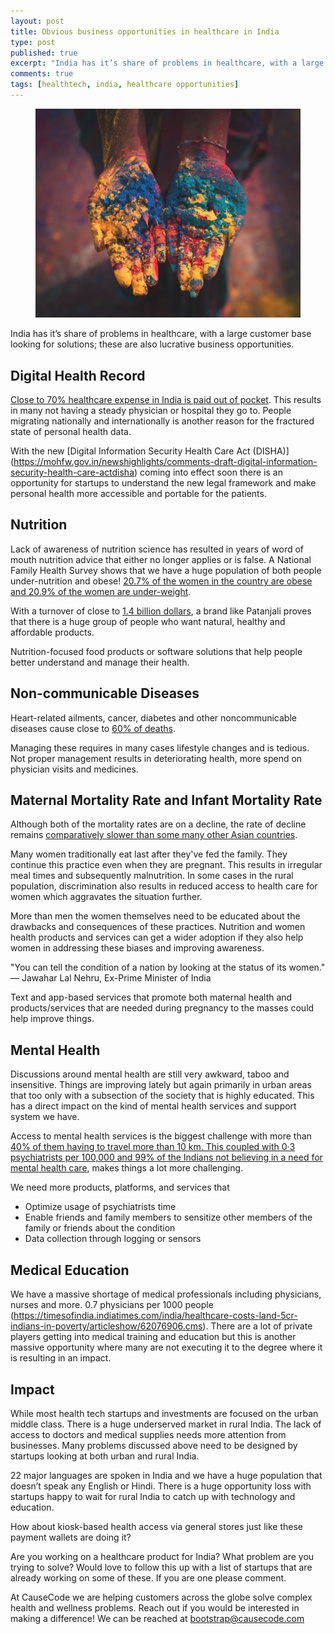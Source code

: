 ```yaml
---
layout: post
title: Obvious business opportunities in healthcare in India
type: post
published: true
excerpt: "India has it’s share of problems in healthcare, with a large customer base looking for solutions; these are also lucrative business opportunities."
comments: true
tags: [healthtech, india, healthcare opportunities]
---
```


<figure>
	<img src="../images/holi.jpeg">
</figure>

India has it’s share of problems in healthcare, with a large customer base looking for solutions; these are also lucrative business opportunities.

## Digital Health Record
[Close to 70% healthcare expense in India is paid out of pocket](https://www.mohfw.nic.in/sites/default/files/38300411751489562625.pdf). This results in many not having a steady physician or hospital they go to. People migrating nationally and internationally is another reason for the fractured state of personal health data. 

With the new [Digital Information Security Health Care Act (DISHA)] (https://mohfw.gov.in/newshighlights/comments-draft-digital-information-security-health-care-actdisha) coming into effect soon there is an opportunity for startups to understand the new legal framework and make personal health more accessible and portable for the patients.

## Nutrition
Lack of awareness of nutrition science has resulted in years of word of mouth nutrition advice that either no longer applies or is false. A National Family Health Survey shows that we have a huge population of both people under-nutrition and obese! [20.7% of the women in the country are obese and 20.9% of the women are under-weight](https://www.livemint.com/Science/Nn7jefcmos3CsizU5fbScN/Indias-double-burden-of-malnutrition.html).

With a turnover of close to [1.4 billion dollars](https://economictimes.indiatimes.com/industry/cons-products/fmcg/is-ramdev-burning-out-in-his-race-to-rs-20000-crore-finish-line/articleshow/64232557.cms), a brand like Patanjali proves that there is a huge group of people who want natural, healthy and affordable products. 

Nutrition-focused food products or software solutions that help people better understand and manage their health.


## Non-communicable Diseases
Heart-related ailments, cancer, diabetes and other noncommunicable diseases cause close to [60% of deaths](https://www.ncbi.nlm.nih.gov/pmc/articles/PMC4799645/).

Managing these requires in many cases lifestyle changes and is tedious.  Not proper management results in deteriorating health, more spend on physician visits and medicines. 

## Maternal Mortality Rate and Infant Mortality Rate

Although both of the mortality rates are on a decline, the rate of decline remains [comparatively slower than some many other Asian countries](https://www.ncbi.nlm.nih.gov/pmc/articles/PMC4799645/).

Many women traditionally eat last after they've fed the family. They continue this practice even when they are pregnant. This results in irregular meal times and subsequently malnutrition. In some cases in the rural population, discrimination also results in reduced access to health care for women which aggravates the situation further.

More than men the women themselves need to be educated about the drawbacks and consequences of these practices. Nutrition and women health products and services can get a wider adoption if they also help women in addressing these biases and improving awareness. 

"You can tell the condition of a nation by looking at the status of its women." — Jawahar Lal Nehru, Ex-Prime Minister of India

Text and app-based services that promote both maternal health and products/services that are needed during pregnancy to the masses could help improve things.
    
## Mental Health
Discussions around mental health are still very awkward, taboo and insensitive. Things are improving lately but again primarily in urban areas that too only with a subsection of the society that is highly educated. This has a direct impact on the kind of mental health services and support system we have.

Access to mental health services is the biggest challenge with more than [40% of them having to travel more than 10 km. This coupled with  0·3 psychiatrists per 100,000 and 99% of the Indians not believing in a need for mental health care](http://iogt.org/wp-content/uploads/2016/12/magnitude-of-and-health-system-responses-to-the-mental-health-treatment-gap.pdf), makes things a lot more challenging. 

We need more products, platforms, and services that 
- Optimize usage of psychiatrists time
- Enable friends and family members to sensitize other members of the family or friends about the condition
- Data collection through logging or sensors

## Medical Education
We have a massive shortage of medical professionals including physicians, nurses and more. 0.7 physicians per 1000 people (https://timesofindia.indiatimes.com/india/healthcare-costs-land-5cr-indians-in-poverty/articleshow/62076906.cms). There are a lot of private players getting into medical training and education but this is another massive opportunity where many are not executing it to the degree where it is resulting in an impact.

## Impact
While most health tech startups and investments are focused on the urban middle class. There is a huge underserved market in rural India. The lack of access to doctors and medical supplies needs more attention from businesses. Many problems discussed above need to be designed by startups looking at both urban and rural India. 

22 major languages are spoken in India and we have a huge population that doesn’t speak any English or Hindi. There is a huge opportunity loss with startups happy to wait for rural India to catch up with technology and education.

How about kiosk-based health access via general stores just like these payment wallets are doing it? 

Are you working on a healthcare product for India? What problem are you trying to solve? Would love to follow this up with a list of startups that are already working on some of these. If you are one please comment.

At CauseCode we are helping customers across the globe solve complex health and wellness problems. Reach out if you would be interested in making a difference! We can be reached at bootstrap@causecode.com







